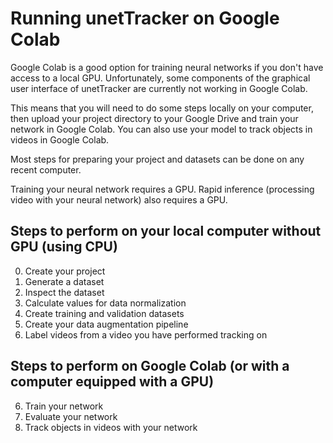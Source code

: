 # Running unetTracker on Google Colab

Google Colab is a good option for training neural networks if you don't have access to a local GPU. Unfortunately, some components of the graphical user interface of unetTracker are currently not working in Google Colab. 

This means that you will need to do some steps locally on your computer, then upload your project directory to your Google Drive and train your network in Google Colab. You can also use your model to track objects in videos in Google Colab.

Most steps for preparing your project and datasets can be done on any recent computer.

Training your neural network requires a GPU. Rapid inference (processing video with your neural network) also requires a GPU.

## Steps to perform on your local computer without GPU (using CPU)

0. Create your project
1. Generate a dataset
2. Inspect the dataset
3. Calculate values for data normalization
4. Create training and validation datasets
5. Create your data augmentation pipeline
11. Label videos from a video you have performed tracking on

## Steps to perform on Google Colab (or with a computer equipped with a GPU)

6. Train your network
8. Evaluate your network
10. Track objects in videos with your network
